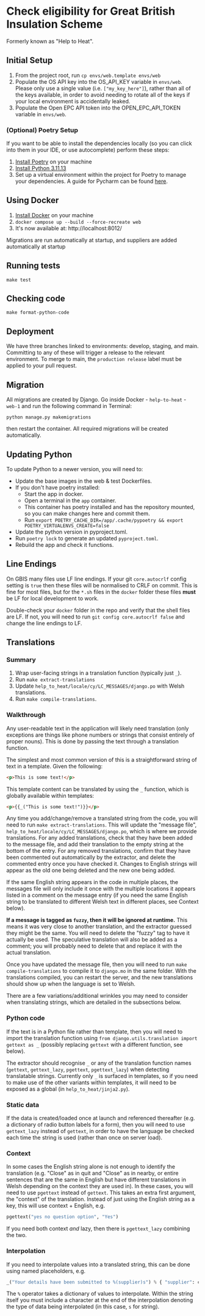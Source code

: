 # Check eligibility for Great British Insulation Scheme

Formerly known as "Help to Heat".
## Initial Setup
1. From the project root, run `cp envs/web.template envs/web`
2. Populate the OS API key into the OS_API_KEY variable in `envs/web`. Please only use a single value (i.e. `["my_key_here"]`), rather than all of the keys available, in order to avoid needing to rotate all of the keys if your local environment is accidentally leaked.
3. Populate the Open EPC API token into the OPEN_EPC_API_TOKEN variable in `envs/web`.
### (Optional) Poetry Setup 
If you want to be able to install the dependencies locally (so you can click into them in your IDE, or use autocomplete) perform these steps:
1. [Install Poetry](https://python-poetry.org/docs/) on your machine
2. [Install Python 3.11.13](https://www.python.org/downloads/release/python-31113/)
3. Set up a virtual environment within the project for Poetry to manage your dependencies. A guide for Pycharm can be found [here](https://www.jetbrains.com/help/pycharm/poetry.html).
## Using Docker

1. [Install Docker](https://docs.docker.com/get-docker/) on your machine
2. `docker compose up --build --force-recreate web`
3. It's now available at: http://localhost:8012/

Migrations are run automatically at startup, and suppliers are added automatically at startup

## Running tests

    make test

## Checking code

    make format-python-code

## Deployment

We have three branches linked to environments: develop, staging, and main. Committing to any of these will trigger a release to the relevant environment. To merge to main, the `production release` label must be applied to your pull request.

## Migration

All migrations are created by Django.
Go inside Docker - `help-to-heat` - `web-1` and run the following command in Terminal:

    python manage.py makemigrations

then restart the container. All required migrations will be created automatically.

## Updating Python

To update Python to a newer version, you will need to:
- Update the base images in the web & test Dockerfiles.
- If you don't have poetry installed:
  - Start the app in docker.
  - Open a terminal in the `app` container.
  - This container has poetry installed and has the repository mounted, so you can make changes here and commit them.
  - Run `export POETRY_CACHE_DIR=/app/.cache/pypoetry && export POETRY_VIRTUALENVS_CREATE=false`
- Update the python version in pyproject.toml.
- Run `poetry lock` to generate an updated `pyproject.toml`.
- Rebuild the app and check it functions.

## Line Endings

On GBIS many files use LF line endings. If your git `core.autocrlf` config setting is `true` then these files will be normalised to CRLF on commit.
This is fine for most files, but for the `*.sh` files in the `docker` folder these files **must** be LF for local development to work.

Double-check your `docker` folder in the repo and verify that the shell files are LF.
If not, you will need to run `git config core.autocrlf false` and change the line endings to LF.

## Translations

### Summary

1. Wrap user-facing strings in a translation function (typically just `_`).
2. Run `make extract-translations`
3. Update `help_to_heat/locale/cy/LC_MESSAGES/django.po` with Welsh translations.
4. Run `make compile-translations`.

### Walkthrough

Any user-readable text in the application will likely need translation (only exceptions are things like phone numbers
or strings that consist entirely of proper nouns). This is done by passing the text through a translation function.

The simplest and most common version of this is a straightforward string of text in a template. Given the following:

```html
<p>This is some text!</p>
```

This template content can be translated by using the `_` function, which is globally available within templates:

```html
<p>{{_("This is some text!")}}</p>
```

Any time you add/change/remove a translated string from the code, you will need to run `make extract-translations`.
This will update the "message file", `help_to_heat/locale/cy/LC_MESSAGES/django.po`, which is where we provide
translations. For any added translations, check that they have been added to the message file, and add their translation
to the empty string at the bottom of the entry. For any removed translations, confirm that they have been commented out
automatically by the extractor, and delete the commented entry once you have checked it. Changes to English strings will
appear as the old one being deleted and the new one being added.

If the same English string appears in the code in multiple places, the messages file will only include it once with the
multiple locations it appears listed in a comment on the message entry (if you need the same English string to be
translated to different Welsh text in different places, see Context below).

**If a message is tagged as `fuzzy`, then it will be ignored at runtime.** This means it was very close to another
translation, and the extractor guessed they might be the same. You will need to delete the "fuzzy" tag to have it
actually be used. The speculative translation will also be added as a comment; you will probably need to delete that
and replace it with the actual translation.

Once you have updated the message file, then you will need to run `make compile-translations` to compile it to
`django.mo` in the same folder. With the translations compiled, you can restart the server, and the new translations
should show up when the language is set to Welsh.

There are a few variations/additional wrinkles you may need to consider when translating strings, which are detailed in
the subsections below.

### Python code

If the text is in a Python file rather than template, then you will need to import the translation function using
`from django.utils.translation import gettext as _` (possibly replacing `gettext` with a different function, see
below).

The extractor should recognise `_` or any of the translation function names (`gettext`, `gettext_lazy`, `pgettext`,
`pgettext_lazy`) when detecting translatable strings. Currently only `_` is surfaced in templates, so if you need to
make use of the other variants within templates, it will need to be exposed as a global (in `help_to_heat/jinja2.py`).

### Static data

If the data is created/loaded once at launch and referenced thereafter (e.g. a dictionary of radio button labels for a
form), then you will need to use `gettext_lazy` instead of `gettext`, in order to have the language be checked each time
the string is used (rather than once on server load).

### Context

In some cases the English string alone is not enough to identify the translation (e.g. "Close" as in quit and "Close" as
in nearby, or entire sentences that are the same in English but have different translations in Welsh depending on the
context they are used in). In these cases, you will need to use `pgettext` instead of `gettext`. This takes an extra
first argument, the "context" of the translation. Instead of just using the English string as a key, this will use
context + English, e.g.

```python
pgettext("yes no question option", "Yes")
```

If you need both context _and_ lazy, then there is `pgettext_lazy` combining the two.

### Interpolation

If you need to interpolate values into a translated string, this can be done using named placeholders, e.g.

```python
_("Your details have been submitted to %(supplier)s") % { "supplier": chosen_supplier }
```

The `%` operator takes a dictionary of values to interpolate. Within the string itself you must include a character at
the end of the interpolation denoting the type of data being interpolated (in this case, `s` for string).
